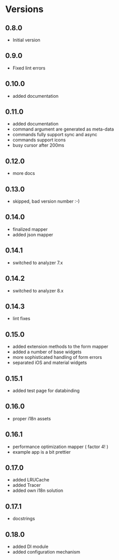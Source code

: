 # Versions

## 0.8.0

- Initial version

## 0.9.0

- Fixed lint errors

## 0.10.0

- added documentation

## 0.11.0

- added documentation
- command argument are generated as meta-data
- commands fully support sync and async
- commands support icons
- busy cursor after 200ms

## 0.12.0

- more docs

## 0.13.0

- skipped, bad version number :-)

## 0.14.0

- finalized mapper
- added json mapper

## 0.14.1

- switched to analyzer 7.x

## 0.14.2

- switched to analyzer 8.x

## 0.14.3

- lint fixes

## 0.15.0

- added extension methods to the form mapper
- added a number of base widgets
- more sophisticated handling of form errors
- separated iOS and material widgets

## 0.15.1

- added test page for databinding

## 0.16.0

- proper i18n assets

## 0.16.1

- performance optimization mapper ( factor 4! )
- example app is a bit prettier

## 0.17.0

- added LRUCache
- added Tracer
- added own i18n solution

## 0.17.1

- docstrings

## 0.18.0

- added DI module
- added configuration mechanism